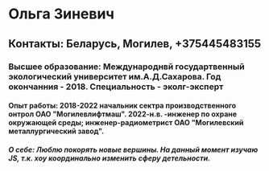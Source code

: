 # Ольга Зиневич
## Контакты: Беларусь, Могилев, +375445483155
### Высшее образование: Международнвй государтвенный экологический университет им.А.Д.Сахарова. Год окончанния - 2018. Специальность - эколг-эксперт
#### Опыт работы: 2018-2022 начальник сектра производственного онтрол ОАО "Могилевлифтмаш". 2022-н.в. -инженер по охране окружающей среды; инженер-радиометрист ОАО "Могилевский металлургический завод". 
##### О себе: Люблю покорять новые вершины. На данный момент изучаю JS, т.к. хоу координально изменить сферу детельности.
